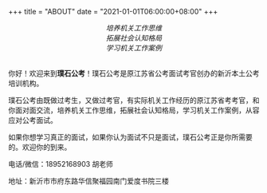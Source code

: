 +++
title = "ABOUT"
date = "2021-01-01T06:00:00+08:00"
+++
<!--
![思维格局案例.jpg](/images/思维格局案例.jpg "面试真正需要学习的内容")

<h2 class="viva-la-vida">璞石公考</h2>
-->
<p style="text-align:center"><em>培养机关工作思维<br>
拓展社会认知格局<br>
学习机关工作案例<br><br></em></p>



你好！欢迎来到**璞石公考**！璞石公考是原江苏省公考面试考官创办的新沂本土公考培训机构。

璞石公考由既做过考生，又做过考官，有实际机关工作经历的原江苏省考考官，和你面对面交流，培养机关工作思维，拓展社会认知格局，学习机关工作案例，从容应对公考面试。

如果你想学习真正的面试，如果你认为面试不只是面试，璞石公考正是你所需要的。欢迎你的到来。

电话/微信：18952168903 胡老师

地址：新沂市市府东路华信聚福园南门爱度书院三楼

